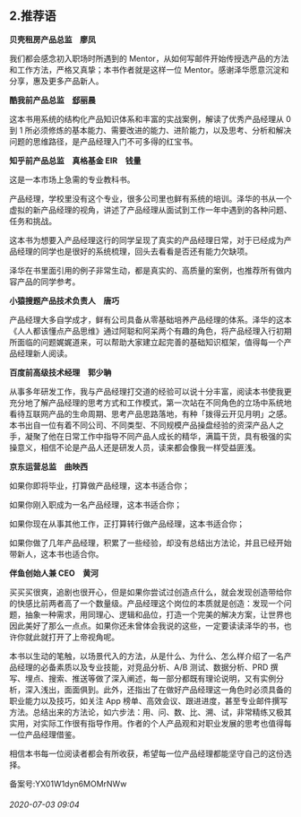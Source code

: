 ## 2.推荐语
**贝壳租房产品总监　廖凤**


我们都会感念初入职场时所遇到的 Mentor，从如何写邮件开始传授选产品的方法和工作方法，严格又真挚；本书作者就是这样一位 Mentor。感谢泽华愿意沉淀和分享，惠及更多产品新人。 


**酷我前产品总监　郄丽晨**


这本书用系统的结构化产品知识体系和丰富的实战案例，解读了优秀产品经理从 0 到 1 所必须修炼的基本能力、需要改进的能力、进阶能力，以及思考、分析和解决问题的思维路径，是产品经理入门不可多得的红宝书。 


**知乎前产品总监　真格基金 EIR　钱量**


这是一本市场上急需的专业教科书。 


产品经理，学校里没有这个专业，很多公司里也鲜有系统的培训。泽华的书从一个虚拟的新产品经理的视角，讲述了产品经理从面试到工作一年中遇到的各种问题、任务和挑战。 


这本书为想要入产品经理这行的同学呈现了真实的产品经理日常，对于已经成为产品经理的同学也是很好的系统梳理，回头去看看是否还有能力欠缺项。 


泽华在书里面引用的例子非常生动，都是真实的、高质量的案例，也推荐所有做内容产品的同学参考。 


**小猿搜题产品技术负责人　唐巧**


产品经理大多自学成才，鲜有公司具备从零基础培养产品经理的体系。泽华的这本《人人都该懂点产品思维》通过阿聪和阿呆两个有趣的角色，将产品经理入行初期所面临的问题娓娓道来，可以帮助大家建立起完善的基础知识框架，值得每一个产品经理新人阅读。 


**百度前高级技术经理　郭少聃**


从事多年研发工作，我与产品经理打交道的经验可以说十分丰富，阅读本书使我更充分地了解产品经理的思考方式和工作模式，第一次站在不同角色的立场中系统地看待互联网产品的生命周期、思考产品思路落地，有种「拨得云开见月明」之感。本书出自一位有着不同公司、不同类型、不同规模产品操盘经验的资深产品人之手，凝聚了他在日常工作中指导不同产品人成长的精华，满篇干货，具有极强的实操意义，相信不论是产品人还是研发人员，读来都会像我一样受益匪浅。 


**京东运营总监　曲映西**


如果你即将毕业，打算做产品经理，这本书适合你； 


如果你刚入职成为一名产品经理，这本书适合你； 


如果你现在从事其他工作，正打算转行做产品经理，这本书适合你； 


如果你做了几年产品经理，积累了一些经验，却没有总结出方法论，并且已经开始带新人，这本书也适合你。 


**伴鱼创始人兼 CEO　黄河**


买买买很爽，追剧也很开心，但是如果你尝试过创造点什么，就会发现创造带给你的快感比前两者高了一个数量级。产品经理这个岗位的本质就是创造：发现一个问题，抽象一种需求，用同理心、逻辑和品位，打造一个完美的解决方案，让世界也因此美好了那么一点点。如果你还未曾体会我说的这些，一定要读读泽华的书，也许你就此就打开了上帝视角呢。 


本书以生动的笔触，以场景代入的方法，从是什么、为什么、怎么样介绍了一名产品经理的必备素质以及专业技能，对竞品分析、A/B 测试、数据分析、PRD 撰写、埋点、搜索、推送等做了深入阐述，每一部分都既有理论说明，又有实例分析，深入浅出，面面俱到。此外，还指出了在做好产品经理这一角色时必须具备的职业能力以及技巧，如关注 App 榜单、高效会议、跟进进度，甚至专业邮件撰写方法。总结出来的方法论，如六步法：用、问、数、比、溯、试，非常精练又极其实用，对实际工作很有指导作用。作者的个人产品观和对职业发展的思考也值得每一位产品经理借鉴。 


相信本书每一位阅读者都会有所收获，希望每一位产品经理都能坚守自己的这份选择。 


备案号:YX01W1dyn6MOMrNWw


###### 2020-07-03 09:04

